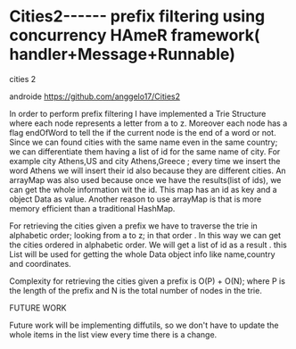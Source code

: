 # Cities2------ prefix filtering using concurrency HAmeR framework( handler+Message+Runnable)
cities 2

androide
https://github.com/anggelo17/Cities2

In order to perform prefix filtering I have implemented a Trie Structure where each node represents a letter from a to z. Moreover each node has a flag endOfWord to tell the if the current node is the end of a word or not. Since we can found cities with the same name even in the same country; we can differentiate them having a list of id for the same name of city. For example city Athens,US and city Athens,Greece ; every time we insert the word Athens we will insert their id also because they are different cities. An arrayMap was also used because once we have the results(list of ids), we can get the whole information wit the id. This map has an id as key and a object Data as value. Another reason to use arrayMap is that is more memory efficient than a traditional HashMap.

For retrieving the cities given a prefix we have to traverse the trie in alphabetic order; looking from a to z; in that order . In this way we can get the cities ordered in alphabetic order. We will get a list of id as a result . this List will be used for getting the whole Data object info like name,country and coordinates.

Complexity for retrieving the cities given a prefix is O(P) + O(N); where P is the length of the prefix and N is the total number of nodes in the trie.

FUTURE WORK

Future work will be implementing diffutils, so we don't have to update the whole items in the list view every time there is a change.


